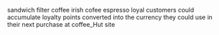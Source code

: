 sandwich
filter coffee
irish cofee
espresso
 loyal customers could accumulate loyalty points converted into the currency they could use in their next purchase at coffee_Hut site